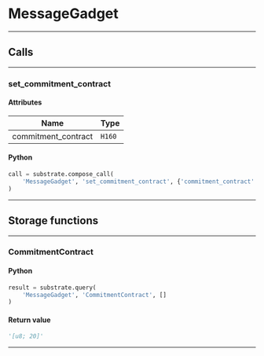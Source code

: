 
# MessageGadget

---------
## Calls

---------
### set_commitment_contract
#### Attributes
| Name | Type |
| -------- | -------- | 
| commitment_contract | `H160` | 

#### Python
```python
call = substrate.compose_call(
    'MessageGadget', 'set_commitment_contract', {'commitment_contract': '[u8; 20]'}
)
```

---------
## Storage functions

---------
### CommitmentContract

#### Python
```python
result = substrate.query(
    'MessageGadget', 'CommitmentContract', []
)
```

#### Return value
```python
'[u8; 20]'
```
---------